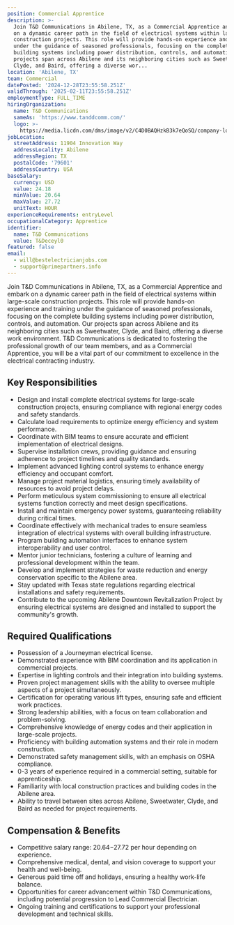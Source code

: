 ```yaml
---
position: Commercial Apprentice
description: >-
  Join T&D Communications in Abilene, TX, as a Commercial Apprentice and embark
  on a dynamic career path in the field of electrical systems within large-scale
  construction projects. This role will provide hands-on experience and training
  under the guidance of seasoned professionals, focusing on the complete
  building systems including power distribution, controls, and automation. Our
  projects span across Abilene and its neighboring cities such as Sweetwater,
  Clyde, and Baird, offering a diverse wor...
location: 'Abilene, TX'
team: Commercial
datePosted: '2024-12-28T23:55:58.251Z'
validThrough: '2025-02-11T23:55:58.251Z'
employmentType: FULL_TIME
hiringOrganization:
  name: T&D Communications
  sameAs: 'https://www.tanddcomm.com/'
  logo: >-
    https://media.licdn.com/dms/image/v2/C4D0BAQHzkB3k7eQoSQ/company-logo_200_200/company-logo_200_200/0/1631320385872?e=2147483647&v=beta&t=nuFy5lrwqoCuQ6_2P8hO_EwhwJlnndzcbM7ZPSfdKlM
jobLocation:
  streetAddress: 11904 Innovation Way
  addressLocality: Abilene
  addressRegion: TX
  postalCode: '79601'
  addressCountry: USA
baseSalary:
  currency: USD
  value: 24.18
  minValue: 20.64
  maxValue: 27.72
  unitText: HOUR
experienceRequirements: entryLevel
occupationalCategory: Apprentice
identifier:
  name: T&D Communications
  value: T&Deceyl0
featured: false
email:
  - will@bestelectricianjobs.com
  - support@primepartners.info
---
```




Join T&D Communications in Abilene, TX, as a Commercial Apprentice and embark on a dynamic career path in the field of electrical systems within large-scale construction projects. This role will provide hands-on experience and training under the guidance of seasoned professionals, focusing on the complete building systems including power distribution, controls, and automation. Our projects span across Abilene and its neighboring cities such as Sweetwater, Clyde, and Baird, offering a diverse work environment. T&D Communications is dedicated to fostering the professional growth of our team members, and as a Commercial Apprentice, you will be a vital part of our commitment to excellence in the electrical contracting industry.

## Key Responsibilities
- Design and install complete electrical systems for large-scale construction projects, ensuring compliance with regional energy codes and safety standards.
- Calculate load requirements to optimize energy efficiency and system performance.
- Coordinate with BIM teams to ensure accurate and efficient implementation of electrical designs.
- Supervise installation crews, providing guidance and ensuring adherence to project timelines and quality standards.
- Implement advanced lighting control systems to enhance energy efficiency and occupant comfort.
- Manage project material logistics, ensuring timely availability of resources to avoid project delays.
- Perform meticulous system commissioning to ensure all electrical systems function correctly and meet design specifications.
- Install and maintain emergency power systems, guaranteeing reliability during critical times.
- Coordinate effectively with mechanical trades to ensure seamless integration of electrical systems with overall building infrastructure.
- Program building automation interfaces to enhance system interoperability and user control.
- Mentor junior technicians, fostering a culture of learning and professional development within the team.
- Develop and implement strategies for waste reduction and energy conservation specific to the Abilene area.
- Stay updated with Texas state regulations regarding electrical installations and safety requirements.
- Contribute to the upcoming Abilene Downtown Revitalization Project by ensuring electrical systems are designed and installed to support the community's growth.

## Required Qualifications
- Possession of a Journeyman electrical license.
- Demonstrated experience with BIM coordination and its application in commercial projects.
- Expertise in lighting controls and their integration into building systems.
- Proven project management skills with the ability to oversee multiple aspects of a project simultaneously.
- Certification for operating various lift types, ensuring safe and efficient work practices.
- Strong leadership abilities, with a focus on team collaboration and problem-solving.
- Comprehensive knowledge of energy codes and their application in large-scale projects.
- Proficiency with building automation systems and their role in modern construction.
- Demonstrated safety management skills, with an emphasis on OSHA compliance.
- 0-3 years of experience required in a commercial setting, suitable for apprenticeship.
- Familiarity with local construction practices and building codes in the Abilene area.
- Ability to travel between sites across Abilene, Sweetwater, Clyde, and Baird as needed for project requirements.

## Compensation & Benefits
- Competitive salary range: $20.64-$27.72 per hour depending on experience.
- Comprehensive medical, dental, and vision coverage to support your health and well-being.
- Generous paid time off and holidays, ensuring a healthy work-life balance.
- Opportunities for career advancement within T&D Communications, including potential progression to Lead Commercial Electrician.
- Ongoing training and certifications to support your professional development and technical skills.
